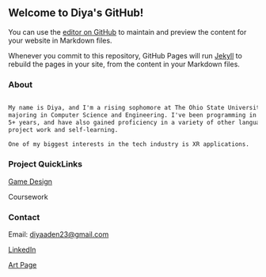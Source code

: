 ## Welcome to Diya's GitHub! 

You can use the [editor on GitHub](https://github.com/diyaAden/diyaAden/edit/master/index.md) to maintain and preview the content for your website in Markdown files.

Whenever you commit to this repository, GitHub Pages will run [Jekyll](https://jekyllrb.com/) to rebuild the pages in your site, from the content in your Markdown files.

### About


```markdown

My name is Diya, and I'm a rising sophomore at The Ohio State University. I'm 
majoring in Computer Science and Engineering. I've been programming in Java for 
5+ years, and have also gained proficiency in a variety of other languages through 
project work and self-learning.

One of my biggest interests in the tech industry is XR applications. 

```

### Project QuickLinks 

[Game Design](https://diyaaden.github.io/diyaAden/gameDesign.md)

Coursework

### Contact

Email: diyaaden23@gmail.com

[LinkedIn](https://help.github.com/categories/github-pages-basics/)

[Art Page](https://github.com/contact)
